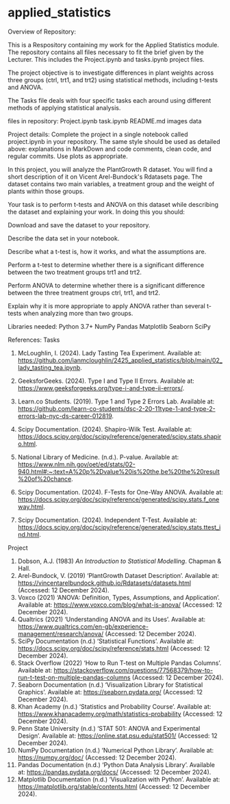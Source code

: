 # applied_statistics
Overview of Repository:

This is a Respository containing my work for the Applied Statistics module. The repository contains all files necessary to fit the brief given by the Lecturer. This includes the Project.ipynb and tasks.ipynb project files. 


The project objective is to investigate differences in plant weights across three groups (ctrl, trt1, and trt2) using statistical methods, including t-tests and ANOVA. 

The Tasks file deals with four specific tasks each around using different methods of applying statistical analysis. 


files in repository:
Project.ipynb
task.ipynb
README.md
images
data

Project details:
Complete the project in a single notebook called project.ipynb in your repository. The same style should be used as detailed above: explanations in MarkDown and code comments, clean code, and regular commits. Use plots as appropriate.

In this project, you will analyze the PlantGrowth R dataset. You will find a short description of it on Vicent Arel-Bundock's Rdatasets page. The dataset contains two main variables, a treatment group and the weight of plants within those groups.

Your task is to perform t-tests and ANOVA on this dataset while describing the dataset and explaining your work. In doing this you should:

Download and save the dataset to your repository.

Describe the data set in your notebook.

Describe what a t-test is, how it works, and what the assumptions are.

Perform a t-test to determine whether there is a significant difference between the two treatment groups trt1 and trt2.

Perform ANOVA to determine whether there is a significant difference between the three treatment groups ctrl, trt1, and trt2.

Explain why it is more appropriate to apply ANOVA rather than several t-tests when analyzing more than two groups.

Libraries needed: 
Python 3.7+
NumPy
Pandas
Matplotlib
Seaborn
SciPy



References:
Tasks
1. McLoughlin, I. (2024). Lady Tasting Tea Experiment. Available at: https://github.com/ianmcloughlin/2425_applied_statistics/blob/main/02_lady_tasting_tea.ipynb.

2. GeeksforGeeks. (2024). Type I and Type II Errors. Available at: https://www.geeksforgeeks.org/type-i-and-type-ii-errors/.

3. Learn.co Students. (2019). Type 1 and Type 2 Errors Lab. Available at: https://github.com/learn-co-students/dsc-2-20-11type-1-and-type-2-errors-lab-nyc-ds-career-012819.

4. Scipy Documentation. (2024). Shapiro-Wilk Test. Available at: https://docs.scipy.org/doc/scipy/reference/generated/scipy.stats.shapiro.html.

5. National Library of Medicine. (n.d.). P-value. Available at: https://www.nlm.nih.gov/oet/ed/stats/02-940.html#:~:text=A%20p%2Dvalue%20is%20the,be%20the%20result%20of%20chance.

6. Scipy Documentation. (2024). F-Tests for One-Way ANOVA. Available at: https://docs.scipy.org/doc/scipy/reference/generated/scipy.stats.f_oneway.html.

7. Scipy Documentation. (2024). Independent T-Test. Available at: https://docs.scipy.org/doc/scipy/reference/generated/scipy.stats.ttest_ind.html.

Project
1. Dobson, A.J. (1983) *An Introduction to Statistical Modelling*. Chapman & Hall.  
2. Arel-Bundock, V. (2019) ‘PlantGrowth Dataset Description’. Available at: <https://vincentarelbundock.github.io/Rdatasets/datasets.html> (Accessed: 12 December 2024).  
3. Voxco (2021) ‘ANOVA: Definition, Types, Assumptions, and Application’. Available at: <https://www.voxco.com/blog/what-is-anova/> (Accessed: 12 December 2024).  
4. Qualtrics (2021) ‘Understanding ANOVA and its Uses’. Available at: <https://www.qualtrics.com/en-gb/experience-management/research/anova/> (Accessed: 12 December 2024).  
5. SciPy Documentation (n.d.) ‘Statistical Functions’. Available at: <https://docs.scipy.org/doc/scipy/reference/stats.html> (Accessed: 12 December 2024).  
6. Stack Overflow (2022) ‘How to Run T-test on Multiple Pandas Columns’. Available at: <https://stackoverflow.com/questions/77568379/how-to-run-t-test-on-multiple-pandas-columns> (Accessed: 12 December 2024).  
7. Seaborn Documentation (n.d.) ‘Visualization Library for Statistical Graphics’. Available at: <https://seaborn.pydata.org/> (Accessed: 12 December 2024).  
8. Khan Academy (n.d.) ‘Statistics and Probability Course’. Available at: <https://www.khanacademy.org/math/statistics-probability> (Accessed: 12 December 2024).  
9. Penn State University (n.d.) ‘STAT 501: ANOVA and Experimental Design’. Available at: <https://online.stat.psu.edu/stat501/> (Accessed: 12 December 2024).  
10. NumPy Documentation (n.d.) ‘Numerical Python Library’. Available at: <https://numpy.org/doc/> (Accessed: 12 December 2024).  
11. Pandas Documentation (n.d.) ‘Python Data Analysis Library’. Available at: <https://pandas.pydata.org/docs/> (Accessed: 12 December 2024).  
12. Matplotlib Documentation (n.d.) ‘Visualization with Python’. Available at: <https://matplotlib.org/stable/contents.html> (Accessed: 12 December 2024).  